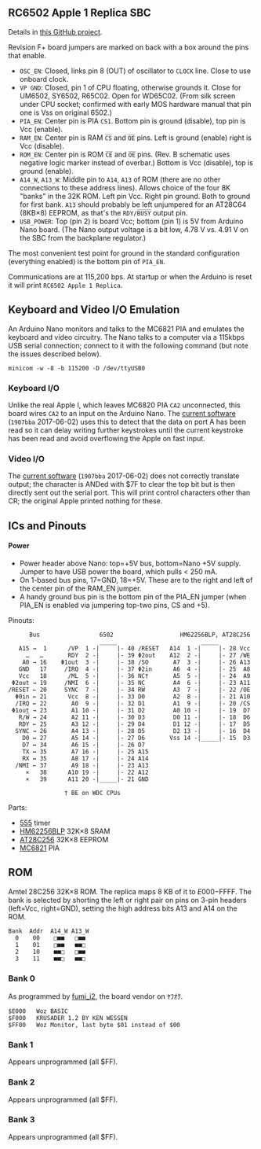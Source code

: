 RC6502 Apple 1 Replica SBC
--------------------------

Details in [this GitHub project][1rep-sbc].

Revision F+ board jumpers are marked on back with a box around the
pins that enable.

- `OSC_EN`: Closed, links pin 8 (OUT) of oscillator to `CLOCK` line.
  Close to use onboard clock.
- `VP GND`: Closed, pin 1 of CPU floating, otherwise grounds it. Close
  for UM6502, SY6502, R65C02. Open for WD65C02. (From silk screen
  under CPU socket; confirmed with early MOS hardware manual that pin
  one is Vss on original 6502.)
- `PIA_EN`: Center pin is PIA `CS1`. Bottom pin is ground (disable),
  top pin is Vcc (enable).
- `RAM_EN`: Center pin is RAM `C̅S̅` and `O̅E̅` pins. Left is ground
  (enable) right is Vcc (disable).
- `ROM_EN`: Center pin is ROM `C̅E̅` and `O̅E̅` pins. (Rev. B schematic
  uses negative logic marker instead of overbar.) Bottom is Vcc
  (disable), top is ground (enable).
- `A14_W`, `A13_W`: Middle pin to `A14`, `A13` of ROM (there are no
  other connections to these address lines). Allows choice of the four
  8K "banks" in the 32K ROM. Left pin Vcc. Right pin ground. Both to
  ground for first bank. `A13` should probably be left unjumpered for
  an AT28C64 (8KB×8) EEPROM, as that's the `RDY/B̅U̅S̅Y̅` output pin.
- `USB_POWER`: Top (pin 2) is board Vcc; bottom (pin 1) is 5V from
  Arduino Nano board. (The Nano output voltage is a bit low, 4.78 V
  vs. 4.91 V on the SBC from the backplane regulator.)

The most convenient test point for ground in the standard
configuration (everything enabled) is the bottom pin of `PIA_EN`.

Communications are at 115,200 bps. At startup or when the Arduino is
reset it will print `RC6502 Apple 1 Replica`.


Keyboard and Video I/O Emulation
--------------------------------

An Arduino Nano monitors and talks to the MC6821 PIA and emulates the
keyboard and video circuitry. The Nano talks to a computer via a
115kbps USB serial connection; connect to it with the following
command (but note the issues described below).

    minicom -w -8 -b 115200 -D /dev/ttyUSB0

### Keyboard I/O

Unlike the real Apple I, which leaves MC6820 PIA `CA2` unconnected,
this board wires `CA2` to an input on the Arduino Nano. The [current
software][piacom] (`1907bba` 2017-06-02) uses this to detect that the
data on port A has been read so it can delay writing further
keystrokes until the current keystroke has been read and avoid
overflowing the Apple on fast input.

### Video I/O

The [current software][piacom] (`1907bba` 2017-06-02) does not
correctly translate output; the character is ANDed with $7F to clear
the top bit but is then directly sent out the serial port. This will
print control characters other than CR; the original Apple printed
nothing for these.


ICs and Pinouts
---------------

#### Power

- Power header above Nano: top=+5V bus, bottom=Nano +5V supply. Jumper
  to have USB power the board, which pulls < 250 mA.
- On 1-based bus pins, 17=GND, 18=+5V. These are to the right and left
  of the center pin of the RAM_EN jumper.
- A handy ground bus pin is the bottom pin of the PIA_EN jumper (when
  PIA_EN is enabled via jumpering top-two pins, CS and +5).

Pinouts:

          Bus                 6502                   HM62256BLP, AT28C256
                              _____                        _____
       A15 →  1      /VP  1 -|     |- 40 /RESET   A14  1 -|     |- 28 Vcc
         …   …       RDY  2 -|     |- 39 Φ2out    A12  2 -|     |- 27 /WE
        A0 → 16    Φ1out  3 -|     |- 38 /SO       A7  3 -|     |- 26 A13
       GND   17     /IRQ  4 -|     |- 37 Φ2in      A6  4 -|     |- 25  A8
       Vcc   18      /ML  5 -|     |- 36 NC†       A5  5 -|     |- 24  A9
     Φ2out → 19     /NMI  6 -|     |- 35 NC        A4  6 -|     |- 23 A11
    /RESET ← 20     SYNC  7 -|     |- 34 RW̅        A3  7 -|     |- 22 /OE
      Φ0in ← 21      Vcc  8 -|     |- 33 D0        A2  8 -|     |- 21 A10
      /IRQ ← 22       A0  9 -|     |- 32 D1        A1  9 -|     |- 20 /CS
     Φ1out → 23       A1 10 -|     |- 31 D2        A0 10 -|     |- 19  D7
       R/W̅ → 24       A2 11 -|     |- 30 D3        D0 11 -|     |- 18  D6
       RDY ← 25       A3 12 -|     |- 29 D4        D1 12 -|     |- 17  D5
      SYNC → 26       A4 13 -|     |- 28 D5        D2 13 -|     |- 16  D4
        D0 ↔ 27       A5 14 -|     |- 27 D6       Vss 14 -|_____|- 15  D3
        D7 ↔ 34       A6 15 -|     |- 26 D7
        TX ↔ 35       A7 16 -|     |- 25 A15
        RX ↔ 35       A8 17 -|     |- 24 A14
      /NMI ← 37       A9 18 -|     |- 23 A13
         ×   38      A10 19 -|     |- 22 A12
         ×   39      A11 20 -|_____|- 21 GND

                    † BE on WDC CPUs

Parts:
- [555] timer
- [HM62256BLP][62256] 32K×8 SRAM
- [AT28C256] 32K×8 EEPROM
- [MC6821](../../ee/mc6820.md) PIA


ROM
---

Amtel 28C256 32K×8 ROM. The replica maps 8 KB of it to $E000-$FFFF.
The bank is selected by shorting the left or right pair on pins on
3-pin headers (left=Vcc, right=GND), setting the high address bits A13
and A14 on the ROM.

    Bank  Addr  A14_W A13_W
      0    00    □■■   □■■
      1    01    □■■   ■■□
      2    10    ■■□   □■■
      3    11    ■■□   ■■□

### Bank 0

As programmed by [fumi_i2], the board vendor on ﾔﾌｵｸ.

    $E000   Woz BASIC
    $F000   KRUSADER 1.2 BY KEN WESSEN
    $FF00   Woz Monitor, last byte $01 instead of $00

### Bank 1

Appears unprogrammed (all $FF).

### Bank 2

Appears unprogrammed (all $FF).

### Bank 3

Appears unprogrammed (all $FF).


<!-------------------------------------------------------------------->
[1rep-sbc]: https://github.com/tebl/RC6502-Apple-1-Replica/tree/master/RC6502%20Apple%201%20SBC

[piacom]: https://github.com/tebl/RC6502-Apple-1-Replica/blob/master/RC6502%20Serial%20IO/pia_communicator/pia_communicator.ino

[2519]: https://www.applefritter.com/files/signetics2519.pdf
[555]: http://www.ti.com/lit/gpn/sn74s175
[74157]: http://www.ti.com/lit/gpn/sn74ls157
[74160]: http://www.ti.com/lit/gpn/sn74ls161a
[74161]: http://www.ti.com/lit/gpn/sn74ls161a
[74166]: http://www.ti.com/lit/gpn/sn54ls166a
[74174]: http://www.ti.com/lit/gpn/sn74s175

[AT28C256]: http://ww1.microchip.com/downloads/en/DeviceDoc/doc0006.pdf
[62256]: https://ecee.colorado.edu/~mcclurel/hm62256b.pdf

[fumi_i2]: https://auctions.yahoo.co.jp/seller/fumi_i2
